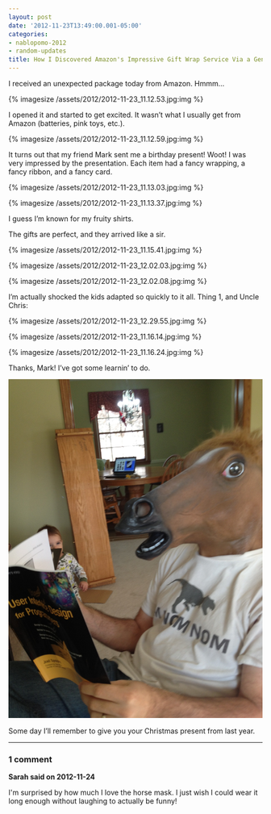 ```yaml
---
layout: post
date: '2012-11-23T13:49:00.001-05:00'
categories:
- nablopomo-2012
- random-updates
title: How I Discovered Amazon's Impressive Gift Wrap Service Via a Generous Friend
---
```


I received an unexpected package today from Amazon. Hmmm...

{% imagesize /assets/2012/2012-11-23_11.12.53.jpg:img %}

I opened it and started to get excited. It wasn’t what I usually get from Amazon (batteries, pink toys, etc.).

{% imagesize /assets/2012/2012-11-23_11.12.59.jpg:img %}

It turns out that my friend Mark sent me a birthday present! Woot! I was very impressed by the presentation. Each item had a fancy wrapping, a fancy ribbon, and a fancy card.

{% imagesize /assets/2012/2012-11-23_11.13.03.jpg:img %}

{% imagesize /assets/2012/2012-11-23_11.13.37.jpg:img %}

I guess I’m known for my fruity shirts. 

The gifts are perfect, and they arrived like a sir.

{% imagesize /assets/2012/2012-11-23_11.15.41.jpg:img %}

{% imagesize /assets/2012/2012-11-23_12.02.03.jpg:img %}

{% imagesize /assets/2012/2012-11-23_12.02.08.jpg:img %}

I’m actually shocked the kids adapted so quickly to it all. Thing 1, and Uncle Chris:

{% imagesize /assets/2012/2012-11-23_12.29.55.jpg:img %}

{% imagesize /assets/2012/2012-11-23_11.16.14.jpg:img %}

{% imagesize /assets/2012/2012-11-23_11.16.24.jpg:img %}

Thanks, Mark! I’ve got some learnin’ to do.

![](/assets/2012/2012-11-23_13.40.35.jpg)  

Some day I’ll remember to give you your Christmas present from last year.

---

### 1 comment

**Sarah said on 2012-11-24**

I'm surprised by how much I love the horse mask.  I just wish I could wear it long enough without laughing to actually be funny!

